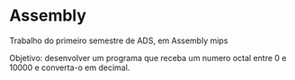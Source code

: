 # Assembly
Trabalho do primeiro semestre de ADS, em Assembly mips

Objetivo: desenvolver um programa que receba um numero octal entre 0 e 10000 e converta-o em decimal.

